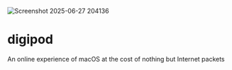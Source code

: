 ![Screenshot 2025-06-27 204136](https://github.com/user-attachments/assets/6ff3df62-0749-4d97-bebe-be3d50211f67)

# digipod

An online experience of macOS at the cost of nothing but Internet packets